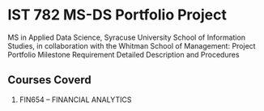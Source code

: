 # IST 782 MS-DS Portfolio Project
MS in Applied Data Science, Syracuse University School of Information Studies, in collaboration with the Whitman School of Management: Project Portfolio Milestone Requirement Detailed Description and Procedures 

## Courses Coverd
1. FIN654 – FINANCIAL ANALYTICS
